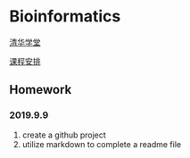 # Bioinformatics

[清华学堂](http://learn.tsinghua.edu.cn/f/login)

[课程安排](https://www.evernote.com/shard/s18/client/snv?noteGuid=75fcb2aa-6dcd-4d01-aa05-a21b52474497&noteKey=8b6561dd16d536b8&sn=https%3A%2F%2Fwww.evernote.com%2Fshard%2Fs18%2Fsh%2F75fcb2aa-6dcd-4d01-aa05-a21b52474497%2F8b6561dd16d536b8&title=%255B1%255D%2BSyllabus%2B2019)
## Homework 
### 2019.9.9 
1. create a github project
2. utilize markdown to complete a readme file
